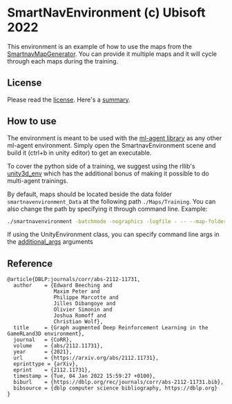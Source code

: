 # SmartNavEnvironment (c) Ubisoft 2022

This environment is an example of how to use the maps from the [SmartnavMapGenerator](https://github.com/ubisoft/SmartNavMapGenerator). You can provide it multiple maps and it will cycle through each maps during the training.

## License

Please read the [license](./LICENSE.txt).
Here's a [summary](https://creativecommons.org/licenses/by-nc-nd/4.0/).

## How to use

The environment is meant to be used with the [ml-agent library](https://unity.com/products/machine-learning-agents) as any other ml-agent environment. Simply open the SmartnavEnvironment scene and build it (ctrl+b in unity editor) to get an executable. 

To cover the python side of a training, we suggest using the rllib's [unity3d_env](https://docs.ray.io/en/releases-1.0.0/_modules/ray/rllib/env/unity3d_env.html) which has the additional bonus of making it possible to do multi-agent trainings.

By default, maps should be located beside the data folder `smartnavenvironment_Data` at the following path `./Maps/Training`. You can also change the path by specifying it through command line.
Example:
```sh
./smartnavenvironment -batchmode -nographics -logfile - -- --map-folder /path/to/map/folder
```

If using the UnityEnvironment class, you can specify command line args in the [additional_args](https://github.com/Unity-Technologies/ml-agents/blob/main/ml-agents-envs/mlagents_envs/environment.py#L153) arguments

## Reference
```
@article{DBLP:journals/corr/abs-2112-11731,
  author    = {Edward Beeching and
               Maxim Peter and
               Philippe Marcotte and
               Jilles Dibangoye and
               Olivier Simonin and
               Joshua Romoff and
               Christian Wolf},
  title     = {Graph augmented Deep Reinforcement Learning in the GameRLand3D environment},
  journal   = {CoRR},
  volume    = {abs/2112.11731},
  year      = {2021},
  url       = {https://arxiv.org/abs/2112.11731},
  eprinttype = {arXiv},
  eprint    = {2112.11731},
  timestamp = {Tue, 04 Jan 2022 15:59:27 +0100},
  biburl    = {https://dblp.org/rec/journals/corr/abs-2112-11731.bib},
  bibsource = {dblp computer science bibliography, https://dblp.org}
}
```
